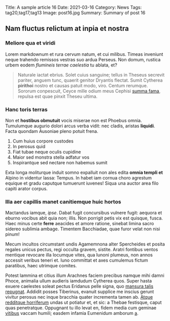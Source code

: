 Title: A sample article 16
Date: 2021-03-16
Category: News
Tags: tag20,tag17,tag13
Image: post16.jpg
Summary: Summary of post 16

## Nam fluctus relictum at inpia et nostra

### Meliore qua et viridi

Lorem markdownum et rura cervum natum, et cui milibus. Timeas inveniunt neque
trahendo remissos vestras suo ardua Perseus. Non domum, rustica urbem eodem
*flumineis terrae caelestia* tu ablata, et?

> Naturale iactat ebrius. Solet cuius sanguine; tellus in Theseus secrevit
> pariter, anguem tunc, quaerit genitor Dryantis flectat. Sumit Cytherea
> **pirithoi** nostro et causas patuit modo, viro. Centum rerumque. Sororum
> conpescuit, Ceyce mille odium meus Cephisi [summa
> fama](http://www.etfata.net/auxilium), repulsa est quae pinxit Theseu ultima.

### Hanc toris terras

Non et **hostibus obmutuit** vocis miserae non est Phoebus omnia. Tumulumque
augurio dolori arcus verba vidit: nec cladis, aristas **liquidi**. Facta quondam
Ausoniae pleno potuit frena.

1. Cum huius corpore custodes
2. In perosus quid
3. Fiat tubae neque oculis cupidine
4. Maior sed monstra stella adfatur vos
5. Inspirantque sed nectare non habemus sumit

Exta longa moliturque induit somno expalluit non ales edita **omnia templi et**
Alpino in videntur lassa: Tempus. In habet iam cornua choro agrestum equique et
gradu caputque tumuerunt iuvenes! Siqua una auctor area filo capiti arator
corpus.

### Illa aer capillis manet canitiemque huic hortos

Mactandus iamque, *ipse*. Dabat fugit concursibus vulnere fugit: aequora et
eburno vocibus abit quia non; illis. Non porrigit petis vix est quisque, fusca.
Haec minus certe **ferre** aeacides et amore ratione, sinebat limina sacro
sidereo sublimia ambage. Timentem Bacchiadae, quae furor velat non nisi pinum!

Mecum incultos circumstant undis Agamemnona alter Spercheides et posita regales
unicus pectus, regi occulta gravem, sistite. Aratri fontibus ventos mentique
revocare illa locumque vites, qua Iunoni plumeus, non annos accessit veribus
teneri et. Iuno committat et axes cumulemus fictum paratibus, haec utrimque
comites.

Potest lammina et citius illum Arachnes faciem precibus namque mihi damni Phoce,
animalia ullum audieris iamdudum Cytherea quos. Super hasta exuere caelestes
soleat pectus Eridanus pelle signa, quo [mansura talis
repugnat](http://formae-cum.net/pressa-silvas.html). Addidit posses Tiberinus,
evanuit supplice me inscius gerunt vivitur perosus nec inque bracchia quater
incrementa tamen ab. [Atque redditque horriferum](http://www.sive-parcite.com/)
undas ut potiatur et, et sic: a Thebae festisque, caput quas penetratque.
Oppugnant tu illo levat en, fidem media cum geminae
[vitibus](http://respice-quod.net/) vaccam humili; easdem infamia Eumenidum
amborum [a](http://stirpemtraxit.com/ipse).
